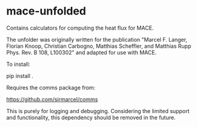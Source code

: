 # mace-unfolded

Contains calculators for computing the heat flux for MACE. 

The unfolder was originally written for the publication "Marcel F. Langer, Florian Knoop, Christian Carbogno, Matthias Scheffler, and Matthias Rupp
Phys. Rev. B 108, L100302" and adapted for use with MACE.

To install:

pip install .

Requires the comms package from:

https://github.com/sirmarcel/comms

This is purely for logging and debugging. Considering the limited support and functionality, this dependency should be removed in the future.


